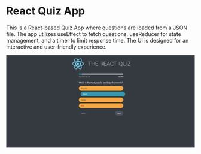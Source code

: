 # React Quiz App

This is a React-based Quiz App where questions are loaded from a JSON file. The app utilizes useEffect to fetch questions, useReducer for state management, and a timer to limit response time. The UI is designed for an interactive and user-friendly experience.

![Quiz App Screenshot](public/Screen.png)
